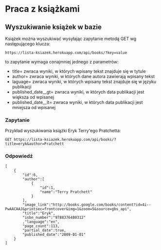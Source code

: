 # Praca z książkami

## Wyszukiwanie książek w bazie

Książek można wyszukiwać wysyłając zapytanie metodą GET wg następującego klucza:

```
https://lista-ksiazek.herokuapp.com/api/books/?key=value
```

to zapytanie wymaga conajmniej jednego z parametrów:

* title= zwraca wyniki, w których wpisany tekst znajduje się w tytule
* author= zwraca wyniki, w których dane autora zawierają wpisany tekst
* laguage= zwraca wyniki, w których wpisany tekst znajduje się w języku publikacji
* published_date__gt= zwraca wyniki, w których data publikacji jest większa od wpisanej
* published_date__lt= zwraca wyniki, w których data publikacji jest mniejsza od wpisanej

### Zapytanie
Przykład wyszukiwania książki Eryk Terry'ego Pratchetta:
```
GET https://lista-ksiazek.herokuapp.com/api/books/?title=eryk&author=Pratchett
```
### Odpowiedź
```
[
    {
        "id":6,
        "author":[
            {
                "id":1,
                "name":"Terry Pratchett"
            }
        ],
        "image_link":"http://books.google.com/books/content?id=4i--PwAACAAJ&printsec=frontcover&img=1&zoom=5&source=gbs_api",
        "title":"Eryk",
        "isbn_number":"9788376480312"
        ,"language":"en",
        "page_count":113,
        "partial_date":true,
        "published_date":"2009-01-01"
    }
]
```
